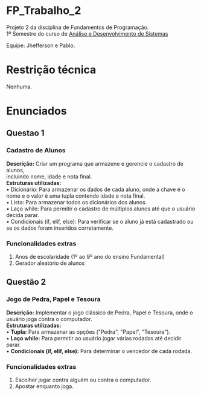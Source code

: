 # FP_Trabalho_2
Projeto 2 da disciplina de Fundamentos de Programação.<br>
1º Semestre do curso de [Análise e Desenvolvimento de Sistemas](https://www.ufc.br/ensino/guia-de-profissoes/17805-analise-e-desenvolvimento-de-sistemas)

Equipe: Jhefferson e Pablo.

# Restrição técnica
Nenhuma.

# Enunciados
## Questao 1
### Cadastro de Alunos
**Descrição:** Criar um programa que armazene e gerencie o cadastro de alunos,<br>
incluindo nome, idade e nota final.<br>
**Estruturas utilizadas:**<br>
• Dicionário: Para armazenar os dados de cada aluno, onde a chave é o nome
e o valor é uma tupla contendo idade e nota final.<br>
• Lista: Para armazenar todos os dicionários dos alunos.<br>
• Laço while: Para permitir o cadastro de múltiplos alunos até que o usuário
decida parar.<br>
• Condicionais (if, elif, else): Para verificar se o aluno já está cadastrado ou se
os dados foram inseridos corretamente.<br>
### Funcionalidades extras
1. Anos de escolaridade (1º ao 9º ano do ensino Fundamental)
2. Gerador aleatório de alunos
## Questão 2
### Jogo de Pedra, Papel e Tesoura
**Descrição:** Implementar o jogo clássico de Pedra, Papel e Tesoura, onde o usuário joga contra o computador.<br>
**Estruturas utilizadas:**<br>
• **Tupla:** Para armazenar as opções ("Pedra", "Papel", "Tesoura").<br>
• **Laço while:** Para permitir ao usuário jogar várias rodadas até decidir parar.<br>
• **Condicionais (if, elif, else):** Para determinar o vencedor de cada rodada.
### Funcionalidades extras
1. Escolher jogar contra alguém ou contra o computador.
2. Apostar enquanto joga.
